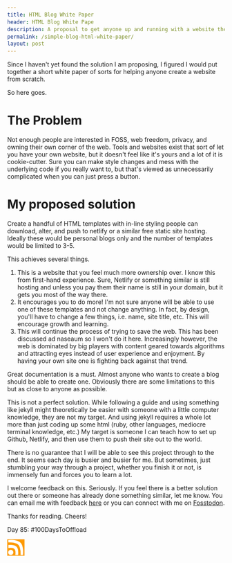 ```yaml
---
title: HTML Blog White Paper
header: HTML Blog White Pape
description: A proposal to get anyone up and running with a website they coded quickly and efficiently
permalink: /simple-blog-html-white-paper/
layout: post
---
```


Since I haven't yet found the solution I am proposing, I figured I would put together a short white paper of sorts for helping anyone create a website from scratch.

So here goes.

# **The Problem**
Not enough people are interested in FOSS, web freedom, privacy, and owning their own corner of the web. Tools and websites exist that sort of let you have your own website, but it doesn't feel like it's yours and a lot of it is cookie-cutter. Sure you can make style changes and mess with the underlying code if you really want to, but that's viewed as unnecessarily complicated when you can just press a button.

# **My proposed solution**
Create a handful of HTML templates with in-line styling people can download, alter, and push to netlify or a similar free static site hosting. Ideally these would be personal blogs only and the number of templates would be limited to 3-5.

This achieves several things.

1. This is a website that you feel much more ownership over. I know this from first-hand experience. Sure, Netlify or something similar is still hosting and unless you pay them their name is still in your domain, but it gets you most of the way there.
2. It encourages you to do more! I'm not sure anyone will be able to use one of these templates and not change anything. In fact, by design, you'll have to change a few things, i.e. name, site title, etc. This will encourage growth and learning.
3. This will continue the process of trying to save the web. This has been discussed ad naseaum so I won't do it here. Increasingly however, the web is dominated by big players with content geared towards algorithms and attracting eyes instead of user experience and enjoyment. By having your own site one is fighting back against that trend.

Great documentation is a must. Almost anyone who wants to create a blog should be able to create one. Obviously there are some limitations to this but as close to anyone as possible.

This is not a perfect solution. While following a guide and using something like jekyll might theoretically be easier with someone with a little computer knowledge, they are not my target. And using jekyll requires a whole lot more than just coding up some html (ruby, other languages, mediocre terminal knowledge, etc.) My target is someone I can teach how to set up Github, Netlify, and then use them to push their site out to the world.

There is no guarantee that I will be able to see this project through to the end. It seems each day is busier and busier for me. But sometimes, just stumbling your way through a project, whether you finish it or not, is immensely fun and forces you to learn a lot.

I welcome feedback on this. Seriously. If you feel there is a better solution out there or someone has already done something similar, let me know. You can email me with feedback <a href="mailto:rmoore35@protonmail.com">here</a> or you can connect with me on [Fosstodon](https://fosstodon.org/web/@pyre35).

Thanks for reading. Cheers!

Day 85: #100DaysToOffload

<a href="https://rmooreblog.netlify.app/feed.xml"><img src="/assets/images/rss_feed.jpg" style="opacity:1;" width="40"/></a>
